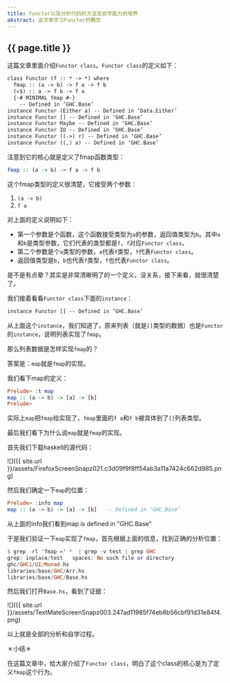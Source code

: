 ```yaml
---
title: Functor以及分析代码的方法及自学能力的培养
abstract: 这次来学习Functor的概念
---
```


## {{ page.title }}

这篇文章里面介绍`Functor class`。`Functor class`的定义如下：

```txt
class Functor (f :: * -> *) where
  fmap :: (a -> b) -> f a -> f b
  (<$) :: a -> f b -> f a
  {-# MINIMAL fmap #-}
  	-- Defined in ‘GHC.Base’
instance Functor (Either a) -- Defined in ‘Data.Either’
instance Functor [] -- Defined in ‘GHC.Base’
instance Functor Maybe -- Defined in ‘GHC.Base’
instance Functor IO -- Defined in ‘GHC.Base’
instance Functor ((->) r) -- Defined in ‘GHC.Base’
instance Functor ((,) a) -- Defined in ‘GHC.Base’
```

注意到它的核心就是定义了fmap函数类型：

```haskell
fmap :: (a -> b) -> f a -> f b
```

这个fmap类型的定义很清楚，它接受两个参数：

1. `(a -> b)`
2. `f a`

对上面的定义说明如下：

- 第一个参数是个函数，这个函数接受类型为`a`的参数，返回值类型为`b`。其中`a`和`b`是类型参数，它们代表的类型都是`f`，`f`对应`Functor class`。
- 第二个参数是个`a`类型的参数，`a`代表`f`类型，`f`代表`Functor class`。
- 返回值类型是`b`，`b`也代表`f`类型，`f`也代表`Functor class`。

是不是有点晕？其实是非常清晰明了的一个定义，没关系，接下来看，就很清楚了。

我们接着看看`Functor class`下面的`instance`：

```txt
instance Functor [] -- Defined in ‘GHC.Base’
```

从上面这个`instance`，我们知道了，原来列表（就是`[]`类型的数据）也是`Functor`的`instance`，说明列表实现了`fmap`。

那么列表数据是怎样实现`fmap`的？

答案是：`map`就是`fmap`的实现。

我们看下map的定义：

```haskell
Prelude> :t map
map :: (a -> b) -> [a] -> [b]
Prelude>
```

实际上`map`把`fmap`给实现了，`fmap`里面的`f a`和`f b`被具体到了`[]`列表类型。

最后我们看下为什么说`map`就是`fmap`的实现。

首先我们下载haskell的源代码：

![]({{ site.url }}/assets/FirefoxScreenSnapz021.c3d09f9f8ff54ab3a11a7424c662d985.png)

然后我们确定一下`map`的位置：

```haskell
Prelude> :info map
map :: (a -> b) -> [a] -> [b] 	-- Defined in ‘GHC.Base’
```

从上面的info我们看到map is defined in "GHC.Base"

于是我们验证一下`map`实现了`fmap`，首先根据上面的信息，找到正确的分析位置：

```haskell
$ grep -rl 'fmap =' *  | grep -v test | grep GHC
grep: inplace/test   spaces: No such file or directory
ghc/GHCi/UI/Monad.hs
libraries/base/GHC/Arr.hs
libraries/base/GHC/Base.hs
```

然后我们打开`Base.hs`，看到了证据：

![]({{ site.url }}/assets/TextMateScreenSnapz003.247ad11985f74eb8b56cbf91d31e84f4.png)

以上就是全部的分析和自学过程。

＊小结＊

在这篇文章中，给大家介绍了`Functor class`，明白了这个class的核心是为了定义`fmap`这个行为。
